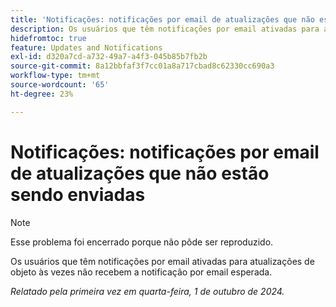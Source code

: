 ```yaml
---
title: 'Notificações: notificações por email de atualizações que não estão sendo enviadas'
description: Os usuários que têm notificações por email ativadas para atualizações de objeto às vezes não recebem a notificação por email esperada.
hidefromtoc: true
feature: Updates and Notifications
exl-id: d320a7cd-a732-49a7-a4f3-045b85b7fb2b
source-git-commit: 8a12bbfaf3f7cc01a8a717cbad8c62330cc690a3
workflow-type: tm+mt
source-wordcount: '65'
ht-degree: 23%

---
```


# Notificações: notificações por email de atualizações que não estão sendo enviadas

>[!NOTE]
>
>Esse problema foi encerrado porque não pôde ser reproduzido.

Os usuários que têm notificações por email ativadas para atualizações de objeto às vezes não recebem a notificação por email esperada.

_Relatado pela primeira vez em quarta-feira, 1 de outubro de 2024._
